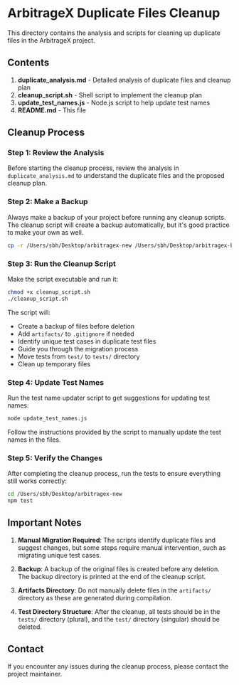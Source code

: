 # ArbitrageX Duplicate Files Cleanup

This directory contains the analysis and scripts for cleaning up duplicate files in the ArbitrageX project.

## Contents

1. **duplicate_analysis.md** - Detailed analysis of duplicate files and cleanup plan
2. **cleanup_script.sh** - Shell script to implement the cleanup plan
3. **update_test_names.js** - Node.js script to help update test names
4. **README.md** - This file

## Cleanup Process

### Step 1: Review the Analysis

Before starting the cleanup process, review the analysis in `duplicate_analysis.md` to understand the duplicate files and the proposed cleanup plan.

### Step 2: Make a Backup

Always make a backup of your project before running any cleanup scripts. The cleanup script will create a backup automatically, but it's good practice to make your own as well.

```bash
cp -r /Users/sbh/Desktop/arbitragex-new /Users/sbh/Desktop/arbitragex-backup
```

### Step 3: Run the Cleanup Script

Make the script executable and run it:

```bash
chmod +x cleanup_script.sh
./cleanup_script.sh
```

The script will:

- Create a backup of files before deletion
- Add `artifacts/` to `.gitignore` if needed
- Identify unique test cases in duplicate test files
- Guide you through the migration process
- Move tests from `test/` to `tests/` directory
- Clean up temporary files

### Step 4: Update Test Names

Run the test name updater script to get suggestions for updating test names:

```bash
node update_test_names.js
```

Follow the instructions provided by the script to manually update the test names in the files.

### Step 5: Verify the Changes

After completing the cleanup process, run the tests to ensure everything still works correctly:

```bash
cd /Users/sbh/Desktop/arbitragex-new
npm test
```

## Important Notes

1. **Manual Migration Required**: The scripts identify duplicate files and suggest changes, but some steps require manual intervention, such as migrating unique test cases.

2. **Backup**: A backup of the original files is created before any deletion. The backup directory is printed at the end of the cleanup script.

3. **Artifacts Directory**: Do not manually delete files in the `artifacts/` directory as these are generated during compilation.

4. **Test Directory Structure**: After the cleanup, all tests should be in the `tests/` directory (plural), and the `test/` directory (singular) should be deleted.

## Contact

If you encounter any issues during the cleanup process, please contact the project maintainer.
